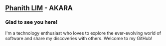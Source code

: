 ## [Phanith LIM](https://phanithlim.netlify.app) - AKARA
### Glad to see you here!  
I'm a technology enthusiast who loves to explore the ever-evolving world of software and share my discoveries with others. Welcome to my GitHub!
<br/>  
